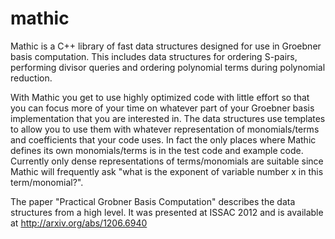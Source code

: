 mathic
======

Mathic is a C++ library of fast data structures designed for use in
Groebner basis computation. This includes data structures for ordering
S-pairs, performing divisor queries and ordering polynomial terms
during polynomial reduction.

With Mathic you get to use highly optimized code with little effort so
that you can focus more of your time on whatever part of your Groebner
basis implementation that you are interested in. The data structures
use templates to allow you to use them with whatever representation of
monomials/terms and coefficients that your code uses. In fact the only
places where Mathic defines its own monomials/terms is in the test
code and example code. Currently only dense representations of
terms/monomials are suitable since Mathic will frequently ask "what is
the exponent of variable number x in this term/monomial?".

The paper "Practical Grobner Basis Computation" describes the data
structures from a high level. It was presented at ISSAC 2012 and is
available at http://arxiv.org/abs/1206.6940
